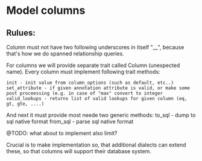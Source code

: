 Model columns
=============

Rulues:
-------

Column must not have two following underscores in itself "__", because that's how we do spanned relationship queries.

For columns we will provide separate trait called Column (unexpected name).
Every column must implement following trait methods:

    init - init value from column_options (such as default, etc..)
    set_attribute - if given annotation attribute is valid, or make some post proceessing (e.g. in case of "max" convert to integer
    valid_lookups - returns list of valid lookups for given column (eq, gt, gte, ....)

And next it must provide most neede two generic methods:
    to_sql - dump to sql native format
    from_sql - parse sql native format

@TODO: what about to implement also limit?

Crucial is to make implementation so, that additional dialects can extend these, so
that columns will support their database system.


